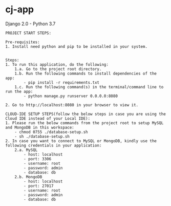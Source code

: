 # cj-app
Django 2.0 - Python 3.7

    PROJECT START STEPS:

    Pre-requisites:
    1. Install need python and pip to be installed in your system.


    Steps:
    1. To run this application, do the following:
        1.a. Go to the project root directory.
        1.b. Run the following commands to install dependencies of the app:
        	- pip install -r requirements.txt
        1.c. Run the following command(s) in the terminal/command line to run the app:    
            - python manage.py runserver 0.0.0.0:8080
    
    2. Go to http://localhost:8080 in your browser to view it.
    
    CLOUD-IDE SETUP STEPS(follow the below steps in case you are using the Cloud IDE instead of your Local IDE):
	1. Please run the below commands from the project root to setup MySQL and MongoDB in this workspace:
		- chmod 0755 ./database-setup.sh
		- sh ./database-setup.sh
	2. In case you want to connect to MySQL or MongoDB, kindly use the following credentials in your application:
		2.a. MySQL
			- host: localhost
			- port: 3306
			- username: root
			- password: admin
			- database: db
		2.b. MongoDB
			- host: localhost
			- port: 27017
			- username: root
			- password: admin
			- database: db
